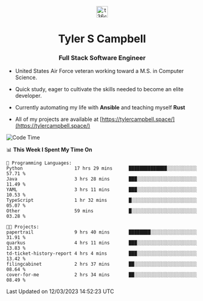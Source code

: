 <p align="center">
<a href="https://www.linkedin.com/in/t36campbell" target="blank"><img align="center" src="https://ik.imagekit.io/t36campbell/Portfolio/linkedin.png.original_m8bbGgPh6.png" alt="t36campbell" height="30" width="30" /></a>
</p>
<h1 align="center">Tyler S Campbell</h1>
<h3 align="center">Full Stack Software Engineer</h3>

* United States Air Force veteran working toward a M.S. in Computer Science.

* Quick study, eager to cultivate the skills needed to become an elite developer.

* Currently automating my life with **Ansible** and teaching myself **Rust**

* All of my projects are available at [https://tylercampbell.space/](https://tylercampbell.space/)

<!--START_SECTION:waka-->
![Code Time](http://img.shields.io/badge/Code%20Time-2%2C265%20hrs%2023%20mins-blue)

📊 **This Week I Spent My Time On** 

```text
💬 Programming Languages: 
Python                   17 hrs 29 mins      ██████████████░░░░░░░░░░░   57.71 % 
Java                     3 hrs 28 mins       ███░░░░░░░░░░░░░░░░░░░░░░   11.49 % 
YAML                     3 hrs 11 mins       ███░░░░░░░░░░░░░░░░░░░░░░   10.53 % 
TypeScript               1 hr 32 mins        █░░░░░░░░░░░░░░░░░░░░░░░░   05.07 % 
Other                    59 mins             █░░░░░░░░░░░░░░░░░░░░░░░░   03.28 % 

🐱‍💻 Projects: 
papertrail               9 hrs 40 mins       ████████░░░░░░░░░░░░░░░░░   31.91 % 
quarkus                  4 hrs 11 mins       ███░░░░░░░░░░░░░░░░░░░░░░   13.83 % 
td-ticket-history-report 4 hrs 4 mins        ███░░░░░░░░░░░░░░░░░░░░░░   13.42 % 
filingcabinet            2 hrs 37 mins       ██░░░░░░░░░░░░░░░░░░░░░░░   08.64 % 
cover-for-me             2 hrs 34 mins       ██░░░░░░░░░░░░░░░░░░░░░░░   08.49 % 
```


 Last Updated on 12/03/2023 14:52:23 UTC
<!--END_SECTION:waka-->
